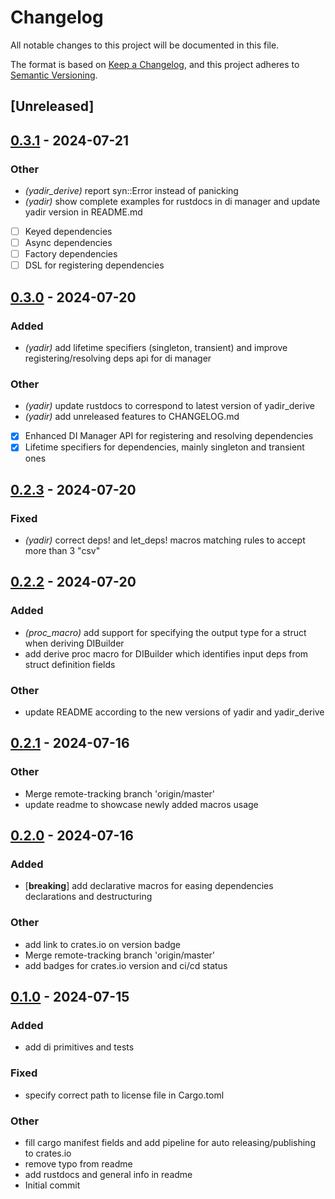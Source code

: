 # Changelog
All notable changes to this project will be documented in this file.

The format is based on [Keep a Changelog](https://keepachangelog.com/en/1.0.0/),
and this project adheres to [Semantic Versioning](https://semver.org/spec/v2.0.0.html).

## [Unreleased]

## [0.3.1](https://github.com/WarriorsSami/yadir/compare/yadir-v0.3.0...yadir-v0.3.1) - 2024-07-21

### Other
- *(yadir_derive)* report syn::Error instead of panicking
- *(yadir)* show complete examples for rustdocs in di manager and update yadir version in README.md
- [ ] Keyed dependencies
- [ ] Async dependencies
- [ ] Factory dependencies
- [ ] DSL for registering dependencies

## [0.3.0](https://github.com/WarriorsSami/yadir/compare/yadir-v0.2.3...yadir-v0.3.0) - 2024-07-20

### Added
- *(yadir)* add lifetime specifiers (singleton, transient) and improve registering/resolving deps api for di manager

### Other
- *(yadir)* update rustdocs to correspond to latest version of yadir_derive
- *(yadir)* add unreleased features to CHANGELOG.md
- [x] Enhanced DI Manager API for registering and resolving dependencies
- [x] Lifetime specifiers for dependencies, mainly singleton and transient ones

## [0.2.3](https://github.com/WarriorsSami/yadir/compare/yadir-v0.2.2...yadir-v0.2.3) - 2024-07-20

### Fixed
- *(yadir)* correct deps! and let_deps! macros matching rules to accept more than 3 "csv"

## [0.2.2](https://github.com/WarriorsSami/yadir/compare/yadir-v0.2.1...yadir-v0.2.2) - 2024-07-20

### Added
- *(proc_macro)* add support for specifying the output type for a struct when deriving DIBuilder
- add derive proc macro for DIBuilder which identifies input deps from struct definition fields

### Other
- update README according to the new versions of yadir and yadir_derive

## [0.2.1](https://github.com/WarriorsSami/yadir/compare/v0.2.0...v0.2.1) - 2024-07-16

### Other
- Merge remote-tracking branch 'origin/master'
- update readme to showcase newly added macros usage

## [0.2.0](https://github.com/WarriorsSami/yadir/compare/v0.1.0...v0.2.0) - 2024-07-16

### Added
- [**breaking**] add declarative macros for easing dependencies declarations and destructuring

### Other
- add link to crates.io on version badge
- Merge remote-tracking branch 'origin/master'
- add badges for crates.io version and ci/cd status

## [0.1.0](https://github.com/WarriorsSami/yadir/releases/tag/v0.1.0) - 2024-07-15

### Added
- add di primitives and tests

### Fixed
- specify correct path to license file in Cargo.toml

### Other
- fill cargo manifest fields and add pipeline for auto releasing/publishing to crates.io
- remove typo from readme
- add rustdocs and general info in readme
- Initial commit
